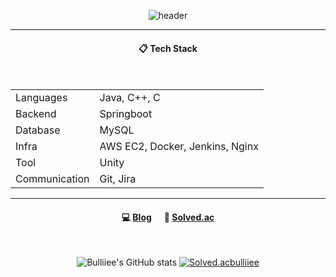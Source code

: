 <div align="center"> 

![header](https://capsule-render.vercel.app/api?type=cylinder&color=000000&height=150&section=header&text=Bulliiee's%20Github&fontColor=ffffff&fontSize=70&animation=fadeIn&fontAlignY=55&desc=%20&descAlignY=62&descAlign=62)

---
####  :clipboard: Tech Stack

<br/>

<table>
  <tr>
    <td>Languages</td>
    <td>Java, C++, C</td>
  </tr>
  <tr>
    <td>Backend</td>
    <td>Springboot</td>
  </tr>
  <tr>
    <td>Database</td>
    <td>MySQL</td>
  </tr>
  <tr>
    <td>Infra</td>
    <td>AWS EC2, Docker, Jenkins, Nginx</td>
  </tr>
  <tr>
    <td>Tool</td>
    <td>Unity</td>
  </tr>
  <tr>
    <td>Communication</td>
    <td>Git, Jira</td>
  </tr>
  
</table>

---
####  :computer: [Blog](https://bullie.tistory.com/) &nbsp;&nbsp;&nbsp;&nbsp; :baby_chick: [Solved.ac](https://solved.ac/profile/bulliiee)

<br/>

![Bulliiee's GitHub stats](https://github-readme-stats.vercel.app/api?username=Bulliiee&hide=issues&show_icons=true)
[![Solved.acbulliiee](http://mazassumnida.wtf/api/v2/generate_badge?boj=bulliiee)](https://solved.ac/bulliiee)

</div>
